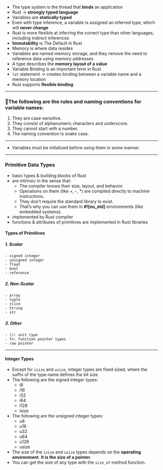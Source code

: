 - The type system is the thread that **binds** an application
- Rust -> **strongly typed language**
- Variables are **statically typed**
- Even with type inference, a variable is assigned an inferred type, which will **never change**
- Rust is more flexible at inferring the correct type than other languages, including indirect inferences
- **Immutability** is The Default in Rust
- Memory is where data resides
- Variables are named memory storage, and they remove the need to reference data using memory addresses 
- A type describes the **memory layout of a value**
- Variable Binding is an important term in Rust
- `let` statement -> creates binding between a variable name and a memory location
- Rust supports **flexible binding**

---

### 📜The following are the rules and naming conventions for variable names:
1. They are case-sensitive.
2. They consist of alphanumeric characters and underscore.
3. They cannot start with a number.
4. The naming convention is snake case.

---

- Variables must be initialized before using them in some manner

---

### Primitive Data Types
- basic types & building blocks of Rust
- are intrinsic in the sense that:
   - The compiler knows their size, layout, and behavior.
   - Operations on them (like +, -, *) are compiled directly to machine instructions.
   - They don’t require the standard library to exist.
   - That’s why you can use them in **#![no_std]** environments (like embedded systems).
- implemented by Rust compiler
- functions & attributes of primitives are implemented in Rust libraries 
#### Types of Primitives
##### 1. Scalar
    - signed integer
    - unsigned integer
    - float
    - bool
    - reference 
##### 2. Non-Scalar
    - array
    - tuple
    - slice
    - String
    - str  
##### 3. Other 
    - (): unit type
    - fn: function pointer types
    - raw pointer
  
----
#### Integer Types
- Except for `isize` and `usize`, integer types are fixed sized, where the suffix of the type name defines the bit size.
- The following are the signed integer types:
  - i8
  - i16
  - i32
  - i64
  - i128
  - isize
- The following are the unsigned integer types:
  - u8
  - u16
  - u32
  - u64
  - u128
  - usize
- The size of the `isize` and `usize` types depends on the **operating environment**. **It is the size of a pointer**.
- You can get the size of any type with the `size_of` method function.